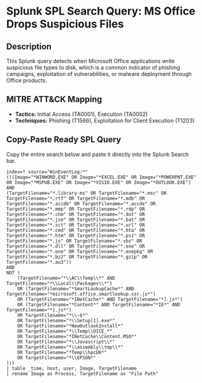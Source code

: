 # Splunk SPL Search Query: MS Office Drops Suspicious Files

## Description
This Splunk query detects when Microsoft Office applications write suspicious file types to disk, which is a common indicator of phishing campaigns, exploitation of vulnerabilities, or malware deployment through Office products.

## MITRE ATT&CK Mapping
- **Tactics:** Initial Access (TA0001), Execution (TA0002)
- **Techniques:** Phishing (T1566), Exploitation for Client Execution (T1203)

## Copy-Paste Ready SPL Query
Copy the entire search below and paste it directly into the Splunk Search bar.

```spl
index=* source="WinEventLog:*" 
(((Image="*WINWORD.EXE" OR Image="*EXCEL.EXE" OR Image="*POWERPNT.EXE" OR Image="*MSPUB.EXE" OR Image="*VISIO.EXE" OR Image="*OUTLOOK.EXE") 
AND 
(TargetFilename="*.library-ms" OR TargetFilename="*.msc" OR TargetFilename="*.rtf" OR TargetFilename="*.mdb" OR TargetFilename="*.accdb" OR TargetFilename="*.accde" OR TargetFilename="*.mmp" OR TargetFilename="*.rdp" OR TargetFilename="*.chm" OR TargetFilename="*.dot" OR TargetFilename="*.jse" OR TargetFilename="*.bat" OR TargetFilename="*.sct" OR TargetFilename="*.url" OR TargetFilename="*.cmd" OR TargetFilename="*.hta" OR TargetFilename="*.htm" OR TargetFilename="*.ps1" OR TargetFilename="*.js" OR TargetFilename="*.vbs" OR TargetFilename="*.dll" OR TargetFilename="*.exe" OR TargetFilename="*.one" OR TargetFilename="*.onepkg" OR TargetFilename="*.bz2" OR TargetFilename="*.gzip" OR TargetFilename="*.au3")) 
AND 
NOT (
    (TargetFilename="*\\AC\\Temp\\*" AND TargetFilename="*\\Local\\Packages\\*") 
    OR (TargetFilename="*SmartLookupCache*" AND TargetFilename="*microsoft.office.smartlookup.ssr.js*") 
    OR (TargetFilename="*INetCache*" AND TargetFilename="*].js*") 
    OR (TargetFilename="*Content*" AND TargetFilename="*IE*" AND TargetFilename="*].js*") 
    OR TargetFilename="*\\~$*" 
    OR TargetFilename="*\\Setup[1].exe*" 
    OR TargetFilename="*NewOutlookInstall*" 
    OR TargetFilename="*\\Temp\\OICE_*" 
    OR TargetFilename="*INetCache\\Content.MSO*" 
    OR TargetFilename="*\\Javascript\\*" 
    OR TargetFilename="*\\assembly\\tmp\\*" 
    OR TargetFilename="*Temp\\hpcUK*" 
    OR TargetFilename="*\\EPSON*"
)))
| table _time, host, user, Image, TargetFilename
| rename Image as Process, TargetFilename as "File Path"
